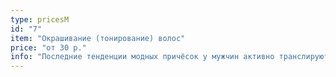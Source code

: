 ```yaml
---
type: pricesM
id: "7"
item: "Окрашивание (тонирование) волос"
price: "от 30 р."
info: "Последние тенденции модных причёсок у мужчин активно транслируют насыщенные оттенки на волосах! Мы с большим удовольствием воплотим в жизнь любое ваше желание, начиная от камуфляжа седины до яркого взрыва радуги."
---
```

